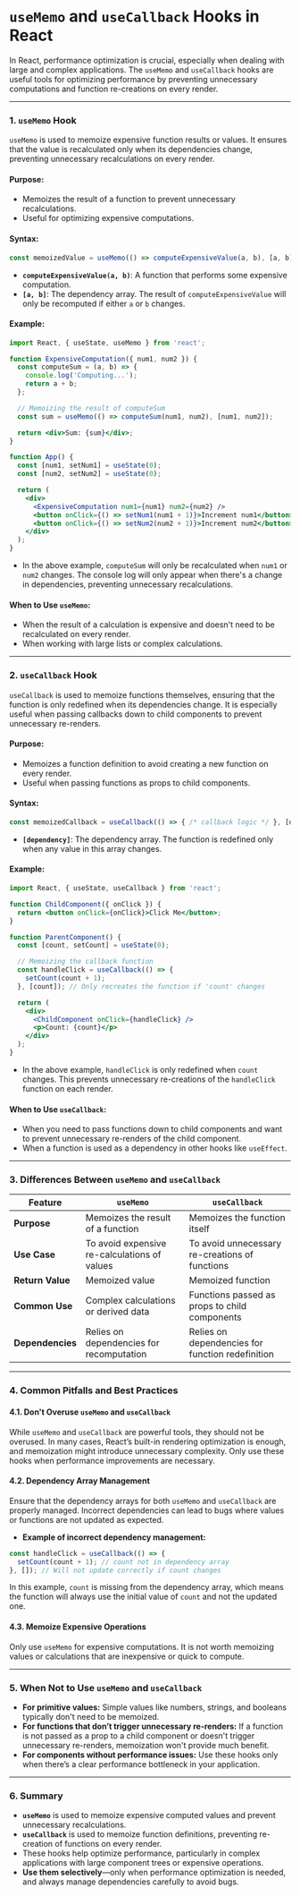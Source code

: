 # `useMemo` and `useCallback` Hooks in React

In React, performance optimization is crucial, especially when dealing with large and complex applications. The `useMemo` and `useCallback` hooks are useful tools for optimizing performance by preventing unnecessary computations and function re-creations on every render.

---

### 1. **`useMemo` Hook**

`useMemo` is used to memoize expensive function results or values. It ensures that the value is recalculated only when its dependencies change, preventing unnecessary recalculations on every render.

#### **Purpose:**
- Memoizes the result of a function to prevent unnecessary recalculations.
- Useful for optimizing expensive computations.

#### **Syntax:**

```jsx
const memoizedValue = useMemo(() => computeExpensiveValue(a, b), [a, b]);
```

- **`computeExpensiveValue(a, b)`**: A function that performs some expensive computation.
- **`[a, b]`**: The dependency array. The result of `computeExpensiveValue` will only be recomputed if either `a` or `b` changes.

#### **Example:**

```jsx
import React, { useState, useMemo } from 'react';

function ExpensiveComputation({ num1, num2 }) {
  const computeSum = (a, b) => {
    console.log('Computing...');
    return a + b;
  };

  // Memoizing the result of computeSum
  const sum = useMemo(() => computeSum(num1, num2), [num1, num2]);

  return <div>Sum: {sum}</div>;
}

function App() {
  const [num1, setNum1] = useState(0);
  const [num2, setNum2] = useState(0);

  return (
    <div>
      <ExpensiveComputation num1={num1} num2={num2} />
      <button onClick={() => setNum1(num1 + 1)}>Increment num1</button>
      <button onClick={() => setNum2(num2 + 1)}>Increment num2</button>
    </div>
  );
}
```

- In the above example, `computeSum` will only be recalculated when `num1` or `num2` changes. The console log will only appear when there's a change in dependencies, preventing unnecessary recalculations.

#### **When to Use `useMemo`:**
- When the result of a calculation is expensive and doesn't need to be recalculated on every render.
- When working with large lists or complex calculations.

---

### 2. **`useCallback` Hook**

`useCallback` is used to memoize functions themselves, ensuring that the function is only redefined when its dependencies change. It is especially useful when passing callbacks down to child components to prevent unnecessary re-renders.

#### **Purpose:**
- Memoizes a function definition to avoid creating a new function on every render.
- Useful when passing functions as props to child components.

#### **Syntax:**

```jsx
const memoizedCallback = useCallback(() => { /* callback logic */ }, [dependency]);
```

- **`[dependency]`**: The dependency array. The function is redefined only when any value in this array changes.

#### **Example:**

```jsx
import React, { useState, useCallback } from 'react';

function ChildComponent({ onClick }) {
  return <button onClick={onClick}>Click Me</button>;
}

function ParentComponent() {
  const [count, setCount] = useState(0);

  // Memoizing the callback function
  const handleClick = useCallback(() => {
    setCount(count + 1);
  }, [count]); // Only recreates the function if 'count' changes

  return (
    <div>
      <ChildComponent onClick={handleClick} />
      <p>Count: {count}</p>
    </div>
  );
}
```

- In the above example, `handleClick` is only redefined when `count` changes. This prevents unnecessary re-creations of the `handleClick` function on each render.

#### **When to Use `useCallback`:**
- When you need to pass functions down to child components and want to prevent unnecessary re-renders of the child component.
- When a function is used as a dependency in other hooks like `useEffect`.

---

### 3. **Differences Between `useMemo` and `useCallback`**

| **Feature**              | **`useMemo`**                               | **`useCallback`**                             |
|--------------------------|--------------------------------------------|----------------------------------------------|
| **Purpose**              | Memoizes the result of a function         | Memoizes the function itself                  |
| **Use Case**             | To avoid expensive re-calculations of values | To avoid unnecessary re-creations of functions |
| **Return Value**         | Memoized value                           | Memoized function                           |
| **Common Use**           | Complex calculations or derived data      | Functions passed as props to child components |
| **Dependencies**         | Relies on dependencies for recomputation | Relies on dependencies for function redefinition |

---

### 4. **Common Pitfalls and Best Practices**

#### **4.1. Don't Overuse `useMemo` and `useCallback`**

While `useMemo` and `useCallback` are powerful tools, they should not be overused. In many cases, React’s built-in rendering optimization is enough, and memoization might introduce unnecessary complexity. Only use these hooks when performance improvements are necessary.

#### **4.2. Dependency Array Management**

Ensure that the dependency arrays for both `useMemo` and `useCallback` are properly managed. Incorrect dependencies can lead to bugs where values or functions are not updated as expected.

- **Example of incorrect dependency management:**

```jsx
const handleClick = useCallback(() => {
  setCount(count + 1); // count not in dependency array
}, []); // Will not update correctly if count changes
```

In this example, `count` is missing from the dependency array, which means the function will always use the initial value of `count` and not the updated one.

#### **4.3. Memoize Expensive Operations**

Only use `useMemo` for expensive computations. It is not worth memoizing values or calculations that are inexpensive or quick to compute.

---

### 5. **When Not to Use `useMemo` and `useCallback`**

- **For primitive values:** Simple values like numbers, strings, and booleans typically don't need to be memoized.
- **For functions that don’t trigger unnecessary re-renders:** If a function is not passed as a prop to a child component or doesn't trigger unnecessary re-renders, memoization won't provide much benefit.
- **For components without performance issues:** Use these hooks only when there’s a clear performance bottleneck in your application.

---

### 6. **Summary**

- **`useMemo`** is used to memoize expensive computed values and prevent unnecessary recalculations.
- **`useCallback`** is used to memoize function definitions, preventing re-creation of functions on every render.
- These hooks help optimize performance, particularly in complex applications with large component trees or expensive operations.
- **Use them selectively**—only when performance optimization is needed, and always manage dependencies carefully to avoid bugs.
